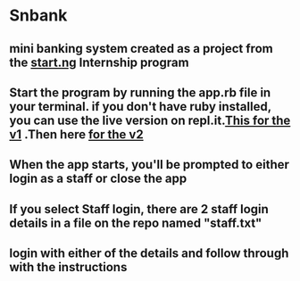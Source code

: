 # Snbank
## mini banking system created as a project from the [start.ng](https://www.start.ng) Internship program
## Start the program by running the app.rb file in your terminal. if you don't have ruby installed, you can use the live version on repl.it.[This for the v1](https://repl.it/@SamuelNwoko/snbank-system) .Then here [for the v2](https://repl.it/@SamuelNwoko/snbank-v2)
## When the app starts, you'll be prompted to either login as a staff or close the app
## If you select Staff login, there are 2 staff login details in a file on the repo named "staff.txt"
## login with either of the details and follow through with the instructions

